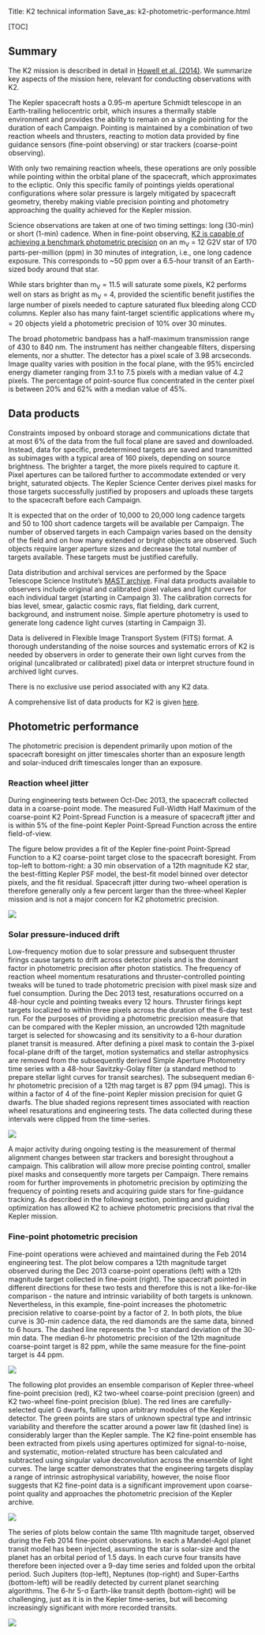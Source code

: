 Title: K2 technical information
Save_as: k2-photometric-performance.html

[TOC]

## Summary

The K2 mission is described in detail in [Howell et al. (2014)](http://adsabs.harvard.edu/abs/2014PASP..126..398H).  We summarize key aspects of the mission here, relevant for conducting observations with K2.

The Kepler spacecraft hosts a 0.95-m aperture Schmidt telescope in an Earth-trailing heliocentric orbit, which insures a thermally stable 
environment and provides the ability to remain on a single pointing for the
duration of each Campaign. 
Pointing is maintained by a combination of two reaction wheels and thrusters, 
reacting to motion data provided by fine guidance sensors 
(fine-point observing) or star trackers (coarse-point observing). 

With only two remaining reaction wheels, 
these operations are only possible while pointing within 
the orbital plane of the spacecraft, which approximates to the ecliptic. 
Only this specific family of pointings yields operational configurations 
where solar pressure is largely mitigated by spacecraft geometry, 
thereby making viable precision pointing and photometry 
approaching the quality achieved for the Kepler mission. 

Science observations are taken at one of two timing settings: long (30-min) or short (1-min) cadence. When in fine-point observing, [K2 is capable of achieving a benchmark photometric precision](k2-photometric-performance.html#fine-point-photometric-precision) on an m<sub>V</sub> = 12 G2V star of 170 parts-per-million (ppm) in 30 minutes of integration, i.e., one long cadence exposure. 
This corresponds to ~50 ppm over a 6.5-hour transit 
of an Earth-sized body around that star.

While stars brighter than m<sub>V</sub> = 11.5 will saturate some pixels, 
K2 performs well on stars as bright as m<sub>V</sub> = 4, 
provided the scientific benefit justifies the large number of pixels 
needed to capture saturated flux bleeding along CCD columns. 
Kepler also has many faint-target scientific applications 
where m<sub>V</sub> = 20 objects yield a photometric precision 
of 10% over 30 minutes.

The broad photometric bandpass has a half-maximum transmission range 
of 430 to 840 nm. 
The instrument has neither changeable filters, 
dispersing elements, nor a shutter. 
The detector has a pixel scale of 3.98 arcseconds. 
Image quality varies with position in the focal plane, 
with the 95% encircled energy diameter ranging from 3.1 to 7.5 pixels with a median value of 4.2 pixels. 
The percentage of point-source flux concentrated in the center pixel 
is between 20% and 62% with a median value of 45%.

## Data products

Constraints imposed by onboard storage and communications 
dictate that at most 6% of the data from the full focal plane 
are saved and downloaded. 
Instead, data for specific, predetermined targets are saved 
and transmitted as subimages with a typical area of 160 pixels, 
depending on source brightness. 
The brighter a target, the more pixels required to capture it. 
Pixel apertures can be tailored further to accommodate 
extended or very bright, saturated objects. The Kepler Science Center derives pixel masks for those targets 
successfully justified by proposers and uploads these targets 
to the spacecraft before each Campaign. 

It is expected that on the order of 10,000 to 20,000 long cadence targets and 50 to 100 short cadence targets will be available per Campaign.  The number of observed targets in each Campaign varies based on the density of the field and on how many extended or bright objects are observed.  Such objects require larger aperture sizes and decrease the total number of targets available.  These targets must be justified carefully.

Data distribution and archival services are performed 
by the Space Telescope Science Institute’s 
<a href="https://archive.stsci.edu/k2">MAST archive</a>. 
Final data products available to observers 
include original and calibrated pixel values 
and light curves for each individual target (starting in Campaign 3). 
The calibration corrects for bias level, smear, galactic cosmic rays, 
flat fielding, dark current, background, and instrument noise. 
Simple aperture photometry is used to generate long cadence light curves (starting in Campaign 3). 

Data is delivered in Flexible Image Transport System (FITS) format. 
A thorough understanding of the noise sources and systematic errors of K2 
is needed by observers in order to generate their own light curves 
from the original (uncalibrated or calibrated) pixel data 
or interpret structure found in archived light curves.

There is no exclusive use period associated with any K2 data.

A comprehensive list of data products for K2 is given [here](data-releases.html#k2-product-overview).


## Photometric performance

The photometric precision is dependent primarily 
upon motion of the spacecraft boresight on jitter timescales 
shorter than an exposure length 
and solar-induced drift timescales longer than an exposure. 

### Reaction wheel jitter

During engineering tests between Oct-Dec 2013, 
the spacecraft collected data in a coarse-point mode. 
The measured Full-Width Half Maximum of the coarse-point 
K2 Point-Spread Function is a measure of spacecraft jitter 
and is within 5% of the fine-point Kepler Point-Spread Function 
across the entire field-of-view. 

The figure below provides a fit of the Kepler fine-point Point-Spread Function to a K2 coarse-point target close to the spacecraft boresight. 
From top-left to bottom-right: a 30 min observation of a 12th magnitude K2 star, the best-fitting Kepler PSF model, the best-fit model binned over detector pixels, and the fit residual. Spacecraft jitter during two-wheel operation is therefore generally only a few percent larger than the three-wheel Kepler mission and is not a major concern for K2 photometric precision. 

<a href="http://keplerscience.arc.nasa.gov/K2/images/Dec2013PRF.png"><img src="http://keplerscience.arc.nasa.gov/K2/images/Dec2013PRF.png" style="max-width: 640px;"></a>


### Solar pressure-induced drift

Low-frequency motion due to solar pressure and subsequent thruster firings cause targets to drift across detector pixels and is the dominant factor in photometric precision after photon statistics. The frequency of reaction wheel momentum resaturations and thruster-controlled pointing tweaks will be tuned to trade photometric precision with pixel mask size and fuel consumption. During the Dec 2013 test, resaturations occurred on a 48-hour cycle and pointing tweaks every 12 hours. Thruster firings kept targets localized to within three pixels across the duration of the 6-day test run. For the purposes of providing a photometric precision measure that can be compared with the Kepler mission, an uncrowded 12th magnitude target is selected for showcasing and its sensitivity to a 6-hour duration planet transit is measured. After defining a pixel mask to contain the 3-pixel focal-plane drift of the target, motion systematics and stellar astrophysics are removed from the subsequently derived Simple Aperture Photometry time series with a 48-hour Savitzky-Golay filter (a standard method to prepare stellar light curves for transit searches). The subsequent median 6-hr photometric precision of a 12th mag target is 87 ppm (94 &micro;mag). This is within a factor of 4 of the fine-point Kepler mission precision for quiet G dwarfs. The blue shaded regions represent times associated with reaction wheel resaturations and engineering tests. The data collected during these intervals were clipped from the time-series. 

<a href="http://keplerscience.arc.nasa.gov/K2/images/Dec2013SAP.png"><img src="http://keplerscience.arc.nasa.gov/K2/images/Dec2013SAP.png" style="max-width: 640px;"></a>

A major activity during ongoing testing is the measurement of thermal alignment changes between star trackers and boresight throughout a campaign. This calibration will allow more precise pointing control, smaller pixel masks and consequently more targets per Campaign. There remains room for further improvements in photometric precision by optimizing the frequency of pointing resets and acquiring guide stars for fine-guidance tracking. As described in the following section, pointing and guiding optimization has allowed K2 to achieve photometric precisions that rival the Kepler mission.


### Fine-point photometric precision

Fine-point operations were achieved and maintained during the Feb 2014 engineering test. The plot below compares a 12th magnitude target observed during the Dec 2013 coarse-point operations (left) with a 12th magnitude target collected in fine-point (right). The spacecraft pointed in different directions for these two tests and therefore this is not a like-for-like comparison - the nature and intrinsic variability of both targets is unknown. Nevertheless, in this example, fine-point increases the photometric precision relative to coarse-point by a factor of 2. In both plots, the blue curve is 30-min cadence data, the red diamonds are the same data, binned to 6 hours. The dashed line represents the 1-&sigma; standard deviation of the 30-min data. The median 6-hr photometric precision of the 12th magnitude coarse-point target is 82 ppm, while the same measure for the fine-point target is 44 ppm.

<a href="http://keplerscience.arc.nasa.gov/K2/images/Feb2014SAP.png"><img src="http://keplerscience.arc.nasa.gov/K2/images/Feb2014SAP.png" style="max-width: 640px;"></a>

The following plot provides an ensemble comparison of Kepler three-wheel fine-point precision (red), K2 two-wheel coarse-point precision (green) and K2 two-wheel fine-point precision (blue). The red lines are carefully-selected quiet G dwarfs, falling upon arbitrary modules of the Kepler detector. The green points are stars of unknown spectral type and intrinsic variability and therefore the scatter around a power law fit (dashed line) is considerably larger than the Kepler sample. The K2 fine-point ensemble has been extracted from pixels using apertures optimized for signal-to-noise, and systematic, motion-related structure has been calculated and subtracted using singular value deconvolution across the ensemble of light curves. The large scatter demonstrates that the engineering targets display a range of intrinsic astrophysical variability, however, the noise floor suggests that K2 fine-point data is a significant improvement upon coarse-point quality and approaches the photometric precision of the Kepler archive. 

<a href="http://keplerscience.arc.nasa.gov/K2/images/Feb2014Precision.png"><img src="http://keplerscience.arc.nasa.gov/K2/images/Feb2014Precision.png" style="max-width: 640px;"></a>

The series of plots below contain the same 11th magnitude target, observed during the Feb 2014 fine-point observations. In each a Mandel-Agol planet transit model has been injected, assuming the star is solar-size and the planet has an orbital period of 1.5 days. In each curve four transits have therefore been injected over a 9-day time series and folded upon the orbital period. Such Jupiters (top-left), Neptunes (top-right) and Super-Earths (bottom-left) will be readily detected by current planet searching algorithms. The 6-hr 5-&sigma; Earth-like transit depth (bottom-right) will be challenging, just as it is in the Kepler time-series, but will becoming increasingly significant with more recorded transits.

<a href="http://keplerscience.arc.nasa.gov/K2/images/Feb2014Injection.png"><img src="http://keplerscience.arc.nasa.gov/K2/images/Feb2014Injection.png" style="max-width: 640px;"></a>
